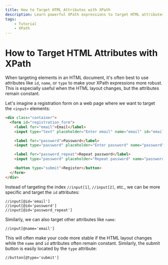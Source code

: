 ```yaml
---
title: How to Target HTML Attributes with XPath
description: Learn powerful XPath expressions to target HTML attributes like id and name instead of relying on element position or indexes. Includes code examples.
tags:
    - Tutorial
    - XPath
---
```


# How to Target HTML Attributes with XPath
When targeting elements in an HTML document, it's often best to use attributes like `id`, `name`, or `type` to make your XPath expressions more robust. This is especially useful when the HTML layout changes, but the attributes remain constant.

Let's imagine a registration form on a web page where we want to target the `<input>` elements:

```html linenums="1"
<div class="container">
  <form id="registration_form">
    <label for="email">Email</label>
    <input type="text" placeholder="Enter email" name="email" id="email" required />

    <label for="password">Password</label>
    <input type="password" placeholder="Enter password" name="password" id="password" required />

    <label for="password_repeat">Repeat password</label>
    <input type="password" placeholder="Repeat password" name="password_repeat" id="password_repeat" required />

    <button type="submit">Register</button>
  </form>
</div>
```

Instead of targeting the index `//input[1]`, `//input[2]`, etc., we can be more specific and target the `id` attributes:

```text title=""
//input[@id='email']
//input[@id='password']
//input[@id='password_repeat']
```

Similarly, we can also target other attributes like `name`:

```text title=""
//input[@name='email']
```

This will often make your code more stable if the HTML layout changes while the `name` and `id` attributes often remain constant. Similarly, the submit button is easily located by the `type` attribute:

```text title=""
//button[@type='submit']
```
